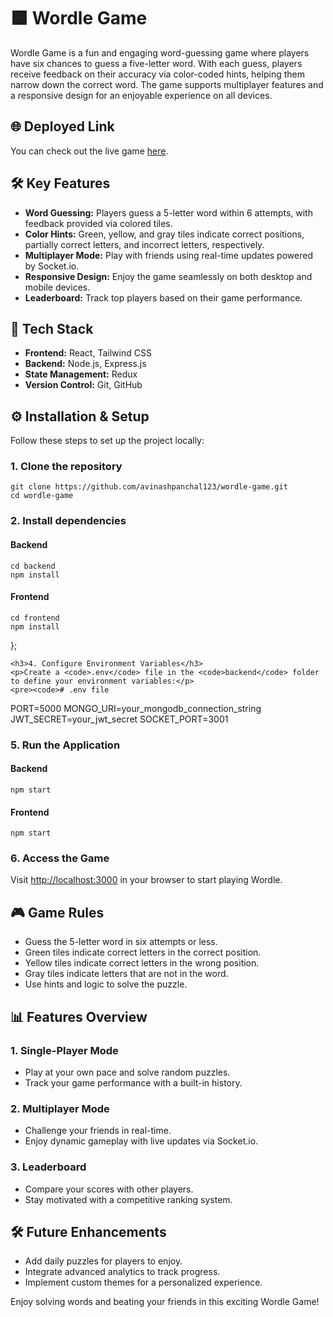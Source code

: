 <!DOCTYPE html>
<html lang="en">
<head>
    <meta charset="UTF-8">
    <meta name="viewport" content="width=device-width, initial-scale=1.0">
</head>
<body>
    <h1>🟩 Wordle Game</h1>
    <p>Wordle Game is a fun and engaging word-guessing game where players have six chances to guess a five-letter word. With each guess, players receive feedback on their accuracy via color-coded hints, helping them narrow down the correct word. The game supports multiplayer features and a responsive design for an enjoyable experience on all devices.</p>

  <h2>🌐 Deployed Link</h2>
  <p>You can check out the live game <a href="https://wordle-game-two-omega.vercel.app/" target="_blank" rel="noopener noreferrer">here</a>.</p>

  <h2>🛠️ Key Features</h2>
    <ul>
        <li><strong>Word Guessing:</strong> Players guess a 5-letter word within 6 attempts, with feedback provided via colored tiles.</li>
        <li><strong>Color Hints:</strong> Green, yellow, and gray tiles indicate correct positions, partially correct letters, and incorrect letters, respectively.</li>
        <li><strong>Multiplayer Mode:</strong> Play with friends using real-time updates powered by Socket.io.</li>
        <li><strong>Responsive Design:</strong> Enjoy the game seamlessly on both desktop and mobile devices.</li>
        <li><strong>Leaderboard:</strong> Track top players based on their game performance.</li>
  </ul>

  <h2>🚀 Tech Stack</h2>
    <ul>
        <li><strong>Frontend:</strong> React, Tailwind CSS</li>
        <li><strong>Backend:</strong> Node.js, Express.js</li>
<!--         <li><strong>Real-Time Communication:</strong> Socket.io</li> -->
<!--         <li><strong>Database:</strong> MongoDB</li> -->
        <li><strong>State Management:</strong> Redux</li>
        <li><strong>Version Control:</strong> Git, GitHub</li>
  </ul>

  <h2>⚙️ Installation & Setup</h2>
  <p>Follow these steps to set up the project locally:</p>

  <h3>1. Clone the repository</h3>
  <pre><code>git clone https://github.com/avinashpanchal123/wordle-game.git
cd wordle-game</code></pre>

  <h3>2. Install dependencies</h3>
  <h4>Backend</h4>
  <pre><code>cd backend
npm install</code></pre>
    <h4>Frontend</h4>
    <pre><code>cd frontend
npm install</code></pre>
};</code></pre>

    <h3>4. Configure Environment Variables</h3>
    <p>Create a <code>.env</code> file in the <code>backend</code> folder to define your environment variables:</p>
    <pre><code># .env file
PORT=5000
MONGO_URI=your_mongodb_connection_string
JWT_SECRET=your_jwt_secret
SOCKET_PORT=3001</code></pre>

  <h3>5. Run the Application</h3>
  <h4>Backend</h4>
  <pre><code>npm start</code></pre>
  <h4>Frontend</h4>
  <pre><code>npm start</code></pre>

  <h3>6. Access the Game</h3>
  <p>Visit <a href="http://localhost:3000" target="_blank">http://localhost:3000</a> in your browser to start playing Wordle.</p>

  <h2>🎮 Game Rules</h2>
  <ul>
      <li>Guess the 5-letter word in six attempts or less.</li>
      <li>Green tiles indicate correct letters in the correct position.</li>
      <li>Yellow tiles indicate correct letters in the wrong position.</li>
      <li>Gray tiles indicate letters that are not in the word.</li>
      <li>Use hints and logic to solve the puzzle.</li>
  </ul>

  <h2>📊 Features Overview</h2>
  <h3>1. Single-Player Mode</h3>
  <ul>
      <li>Play at your own pace and solve random puzzles.</li>
      <li>Track your game performance with a built-in history.</li>
  </ul>
  <h3>2. Multiplayer Mode</h3>
  <ul>
      <li>Challenge your friends in real-time.</li>
      <li>Enjoy dynamic gameplay with live updates via Socket.io.</li>
  </ul>
  <h3>3. Leaderboard</h3>
  <ul>
      <li>Compare your scores with other players.</li>
      <li>Stay motivated with a competitive ranking system.</li>
  </ul>

  <h2>🛠️ Future Enhancements</h2>
  <ul>
      <li>Add daily puzzles for players to enjoy.</li>
      <li>Integrate advanced analytics to track progress.</li>
      <li>Implement custom themes for a personalized experience.</li>
  </ul>

  <p>Enjoy solving words and beating your friends in this exciting Wordle Game!</p>
</body>
</html>
